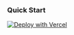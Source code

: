 
### Quick Start

[![Deploy with Vercel](https://vercel.com/button)](https://vercel.com/new/clone?repository-url=https://github.com/Stalkakuma/gabs-demo&project-name=our-favorite-movies&env=PAYLOAD_SECRET&build-command=pnpm%20run%20ci&stores=%5B%7B%22type%22%3A%22postgres%22%7D%2C%7B%22type%22%3A%22blob%22%7D%5D)
